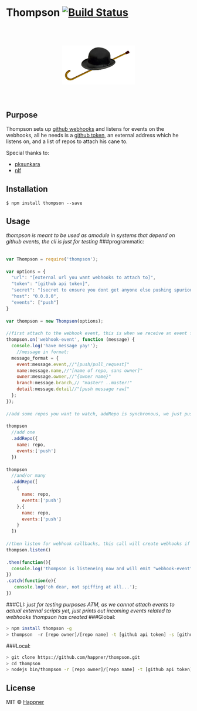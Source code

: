 # Thompson [![Build Status](https://travis-ci.org/happner/thompson.svg?branch=master)](https://travis-ci.org/happner/thompson)

<h1 align="center">
  <br>
  <img width="200" src="media/logo.png">
  <br>
  <br>
</h1>


## Purpose

Thompson sets up [github webhooks](https://developer.github.com/webhooks/) and listens for events on the webhooks, all he needs is a [github token](https://github.com/settings/tokens/new), an external address which he listens on, and a list of repos to attach his cane to.

Special thanks to:
 - [pksunkara](https://github.com/pksunkara/octonode)
 - [nlf](https://github.com/nlf/node-github-hook)

## Installation

```
$ npm install thompson --save
```

## Usage
*thompson is meant to be used as amodule in systems that depend on github events, the cli is just for testing*
###programmatic:

```javascript

var Thompson = require('thompson');

var options = {
  "url": "[external url you want webhooks to attach to]",
  "token": "[github api token]",
  "secret": "[secret to ensure you dont get anyone else pushing spurious events]",
  "host": "0.0.0.0",
  "events": ["push"]
}

var thompson = new Thompson(options);

//first attach to the webhook event, this is when we receive an event from github
thompson.on('webhook-event', function (message) {
  console.log('have message yay!');
    //message in format:
  message_format = {
    event:message.event,//"[push/pull_request]"
    name:message.name,//"[name of repo, sans owner]"
    owner:message.owner,//"{owner name}"
    branch:message.branch,// "master! ..master!"
    detail:message.detail//"[push message raw]"
  };
});

//add some repos you want to watch, addRepo is synchronous, we just pushing them to the collection:

thompson
  //add one
  .addRepo({
    name: repo,
    events:['push']
  })

thompson
  //and/or many
  .addRepo([
    {
      name: repo,
      events:['push']
    },{
      name: repo,
      events:['push']
    }
  ])

//then listen for webhook callbacks, this call will create webhooks if the dont already exist, and receive a test message if they are being newly created
thompson.listen()

.then(function(){
  console.log('thompson is listeneing now and will emit "webhook-event" events after matching github activity');
})
.catch(function(e){
   console.log('oh dear, not spiffing at all...');
})

```

###CLI:
*just for testing purposes ATM, as we cannot attach events to actual external scripts yet, just prints out incoming events related to webhooks thompson has created*
###Global:
```bash
> npm install thompson -g
> thompson  -r [repo owner]/[repo name] -t [github api token] -s [github webhooks secret] -u [url, not https yet] -e [events comma separated, ie:push,pull_request]
```

###Local:
```bash
> git clone https://github.com/happner/thompson.git
> cd thompson
> nodejs bin/thompson -r [repo owner]/[repo name] -t [github api token] -s [github webhooks secret] -u [url, not https yet] -e [events comma separated, ie:push,pull_request]
```

## License

MIT © [Happner](https://github.com/happner)
